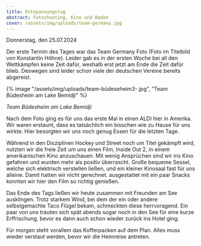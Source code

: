 ```yaml
---
title: Entspannungstag
abstract: Fotoshooting, Kino und Baden
cover: /assets/img/uploads/team-germany.jpg
---
```

Donnerstag, den 25.07.2024

Der erste Termin des Tages war das Team Germany Foto (Foto im Titelbild von Konstantin Höhne). Leider gab es in der ersten Woche bei all den Wettkämpfen keine Zeit dafür, weshalb erst jetzt am Ende die Zeit dafür blieb. Deswegen sind leider schon viele der deutschen Vereine bereits abgereist. 

{% image "/assets/img/uploads/team-büdeseheim3-.jpg", "Team Büdesheim am Lake Bemidji" %}

*Team Büdesheim am Lake Bemidji*

Nach dem Foto ging es für uns das erste Mal in einen ALDI hier in Amerika. Wir waren erstaunt, dass es tatsächlich ein bisschen wie zu Hause für uns wirkte. Hier besorgten wir uns noch genug Essen für die letzten Tage.

Während in den Disziplinen Hockey und Street noch um Titel gekämpft wird, nutzten wir die freie Zeit um uns einen Film, Inside Out 2, in einem amerikanischen Kino anzuschauen. Mit wenig Ansprüchen sind wir ins Kino gefahren und wurden mehr als positiv überrascht. Große bequeme Sessel, welche sich elektrisch verstellen ließen, und ein kleiner Kinosaal fast für uns alleine. Damit hatten wir nicht gerechnet. ausgestattet mit ein paar Snacks konnten wir hier den Film so richtig genießen.

Das Ende des Tags ließen wir heute zusammen mit Freunden am See ausklingen. Trotz starkem Wind, bei dem der ein oder andere selbstgemachte Taco Flügel bekam, schmeckten diese herrvoragend. Ein paar von uns trauten sich spät abends sogar noch in den See für eine kurze Erffrischung, bevor es dann auch schon wieder zurück ins Hotel ging.

Für morgen steht vorallem das Kofferpacken auf dem Plan. Alles muss wieder verstaut werden, bevor wir die Heimreise antreten.
